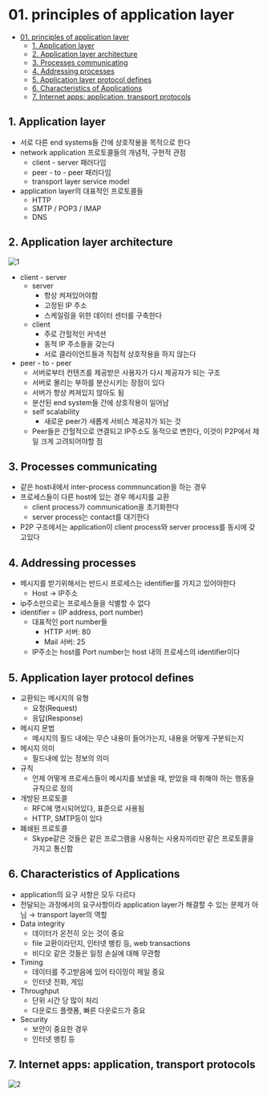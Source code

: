 # 01. principles of application layer

<!--ts-->

- [01. principles of application layer](#01-principles-of-application-layer)
  - [1. Application layer](#1-application-layer)
  - [2. Application layer architecture](#2-application-layer-architecture)
  - [3. Processes communicating](#3-processes-communicating)
  - [4. Addressing processes](#4-addressing-processes)
  - [5. Application layer protocol defines](#5-application-layer-protocol-defines)
  - [6. Characteristics of Applications](#6-characteristics-of-applications)
  - [7. Internet apps: application, transport protocols](#7-internet-apps-application-transport-protocols)

<!-- Created by https://github.com/ekalinin/github-markdown-toc -->
<!-- Added by: sungminyou, at: 2022년 7월  4일 월요일 19시 22분 17초 KST -->

<!--te-->

## 1. Application layer

- 서로 다른 end systems들 간에 상호작용을 목적으로 한다
- network application 프로토콜들의 개념적, 구현적 관점
  - client - server 패러다임
  - peer - to - peer 패러다임
  - transport layer service model
- application layer의 대표적인 프로토콜들
  - HTTP
  - SMTP / POP3 / IMAP
  - DNS

## 2. Application layer architecture

![1](https://user-images.githubusercontent.com/48282185/177135752-1792e86c-f456-457f-9a90-90302191cc26.png)

- client - server
  - server
    - 항상 켜져있어야함
    - 고정된 IP 주소
    - 스케일링을 위한 데이터 센터를 구축한다
  - client
    - 주로 간헐적인 커넥션
    - 동적 IP 주소들을 갖는다
    - 서로 클라이언트들과 직접적 상호작용을 하지 않는다
- peer - to - peer
  - 서버로부터 컨텐츠를 제공받은 사용자가 다시 제공자가 되는 구조
  - 서버로 몰리는 부하를 분산시키는 장점이 있다
  - 서버가 항상 켜져있지 않아도 됨
  - 분산된 end system들 간에 상호작용이 일어남
  - self scalability
    - 새로운 peer가 새롭게 서비스 제공자가 되는 것
  - Peer들은 간헐적으로 연결되고 IP주소도 동적으로 변한다, 이것이 P2P에서 제일 크게 고려되어야할 점

## 3. Processes communicating

- 같은 host내에서 inter-process commnuncation을 하는 경우
- 프로세스들이 다른 host에 있는 경우 메시지를 교환
  - client process가 communication을 초기화한다
  - server process는 contact를 대기한다
- P2P 구조에서는 application이 client process와 server process를 동시에 갖고있다

## 4. Addressing processes

- 메시지를 받기위해서는 반드시 프로세스는 identifier를 가지고 있어야한다
  - Host → IP주소
- ip주소만으로는 프로세스들을 식별할 수 없다
- identifier = (IP address, port number)
  - 대표적인 port number들
    - HTTP 서버: 80
    - Mail 서버: 25
  - IP주소는 host를 Port number는 host 내의 프로세스의 identifier이다

## 5. Application layer protocol defines

- 교환되는 메시지의 유형
  - 요청(Request)
  - 응답(Response)
- 메시지 문법
  - 메시지의 필드 내에는 무슨 내용이 들어가는지, 내용을 어떻게 구분되는지
- 메시지 의미
  - 필드내에 있는 정보의 의미
- 규칙
  - 언제 어떻게 프로세스들이 메시지를 보냈을 때, 받았을 때 취해야 하는 행동을 규칙으로 정의
- 개방된 프로토콜
  - RFC에 명시되어있다, 표준으로 사용됨
  - HTTP, SMTP등이 있다
- 폐쇄된 프로토콜
  - Skype같은 것들은 같은 프로그램을 사용하는 사용자끼리만 같은 프로토콜을 가지고 통신함

## 6. Characteristics of Applications

- application의 요구 사항은 모두 다르다
- 전달되는 과정에서의 요구사항이라 application layer가 해결할 수 있는 문제가 아님 → transport layer의 역할
- Data integrity
  - 데이터가 온전히 오는 것이 중요
  - file 교환이라던지, 인터넷 뱅킹 등, web transactions
  - 비디오 같은 것들은 일정 손실에 대해 무관함
- Timing
  - 데이터를 주고받음에 있어 타이밍이 제일 중요
  - 인터넷 전화, 게임
- Throughput
  - 단위 시간 당 많이 처리
  - 다운로드 플랫폼, 빠른 다운로드가 중요
- Security
  - 보안이 중요한 경우
  - 인터넷 뱅킹 등

## 7. Internet apps: application, transport protocols

![2](https://user-images.githubusercontent.com/48282185/177135723-e53392fd-fe65-400a-88fb-9a035559bc12.png)
